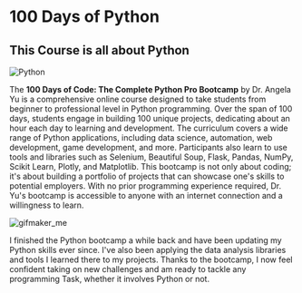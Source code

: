 # 100 Days of Python


## This Course is all about Python
![Python](https://i.ibb.co/x1QLmNY/Python-logo-notext-svg.png)


The **100 Days of Code: The Complete Python Pro Bootcamp** by Dr. Angela Yu is a comprehensive online course designed to take students from beginner to professional level in Python programming. Over the span of 100 days, students engage in building 100 unique projects, dedicating about an hour each day to learning and development. The curriculum covers a wide range of Python applications, including data science, automation, web development, game development, and more. Participants also learn to use tools and libraries such as Selenium, Beautiful Soup, Flask, Pandas, NumPy, Scikit Learn, Plotly, and Matplotlib. This bootcamp is not only about coding; it's about building a portfolio of projects that can showcase one's skills to potential employers. With no prior programming experience required, Dr. Yu's bootcamp is accessible to anyone with an internet connection and a willingness to learn.

![gifmaker_me](https://github.com/saeedshiranii/100DAY_OF_PYTHON/assets/77902443/0b7dd6ce-2f0f-4e2a-b731-9bd07fe7cde2)

I finished the Python bootcamp a while back and have been updating my Python skills ever since. I've also been applying the data analysis libraries and tools I learned there to my projects. Thanks to the bootcamp, I now feel confident taking on new challenges and am ready to tackle any programming Task, whether it involves Python or not.





